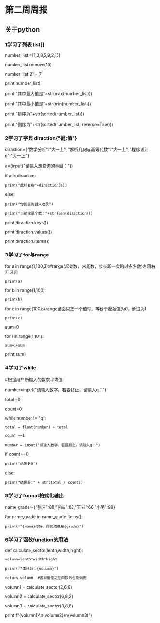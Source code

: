 # 第二周周报
## 关于python
### 1学习了列表 list[]

number_list =[1,3,8,5,9,2,15]

number_list.remove(15)

number_list[2] = 7

print(number_list)

print("其中最大值是"+str(max(number_list)))

print("其中最小值是"+str(min(number_list)))

print("排序为"+str(sorted(number_list)))

print("倒序为"+str(sorted(number_list, reverse=True)))

### 2学习了字典 diraction{"键:值"} 

diraction={"数学分析":"大一上",
           "解析几何与高等代数":"大一上",
            "程序设计c":"大一上"}
            
a=(input("请输入想查询的科目："))

if a in diraction:

    print("此科目在"+diraction[a])
    
else:

    print("你的查询暂未收录")
    
    print("当前收录个数："+str(len(diraction)))
    
print(diraction.keys())

print(diraction.values())

print(diraction.items())
###  3学习了for与range

for a in range(1,100,3):#range(起始数，末尾数，步长即一次跨过多少数)左闭右开区间

    print(a)
    
for b in range(1,100):

    print(b)
    
for c in range(100):#range里面只放一个值时，等价于起始值为0，步进为1

    print(c)
    
sum=0

for i in range(1,101):

    sum=i+sum
    
print(sum)
###  4学习了while

#根据用户所输入的数求平均值

number=input("请输入数字，若要终止，请输入q：")

total =0

count=0

while number != "q":

    total = float(number) + total
    
    count +=1
    
    number = input("请输入数字，若要终止，请输入q：")
    
if count==0:

    print("结果是0")
    
else:

    print("结果是:" + str(total / count))
###  5学习了format格式化输出

name_grade ={"张三":88,"李四":82,"王五":66,"小明":99}

for name,grade in name_grade.items():

    print(f"{name}你好，你的成绩是{grade}")

###  6学习了函数function的用法

def calculate_sector(lenth,width,hight):

    volumn=lenth*width*hight
    
    print(f"体积为：{volumn}")
    
    return volumn  #返回值使之在函数外也能调用
    
volumn1 = calculate_sector(2,6,8)

volumn2 = calculate_sector(6,8,2)

volumn3 = calculate_sector(8,8,8)

print(f"{volumn1}\n{volumn2}\n{volumn3}")





